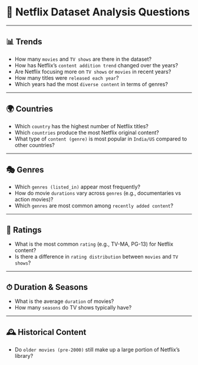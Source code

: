 # 📌 Netflix Dataset Analysis Questions

---

## 📊 Trends
- How many `movies` and `TV shows` are there in the dataset?  
- How has Netflix’s `content addition trend` changed over the years?  
- Are Netflix focusing more on `TV shows` or `movies` in recent years?  
- How many titles were `released each year`?  
- Which years had the most `diverse content` in terms of genres?  

---

## 🌍 Countries
- Which `country` has the highest number of Netflix titles?  
- Which `countries` produce the most Netflix original content?  
- What type of `content (genre)` is most popular in `India/US` compared to other countries?  

---

## 🎭 Genres
- Which `genres (listed_in)` appear most frequently?  
- How do movie `durations` vary across `genres` (e.g., documentaries vs action movies)?  
- Which `genres` are most common among `recently added content`?  

---

## 🔖 Ratings
- What is the most common `rating` (e.g., TV-MA, PG-13) for Netflix content?  
- Is there a difference in `rating distribution` between `movies` and `TV shows`?  

---


## ⏱ Duration & Seasons
- What is the average `duration` of movies?  
- How many `seasons` do TV shows typically have?  

---

## 🕰 Historical Content
- Do `older movies (pre-2000)` still make up a large portion of Netflix’s library?  
